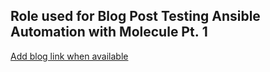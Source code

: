 ## Role used for Blog Post Testing Ansible Automation with Molecule Pt. 1
[Add blog link when available](link)